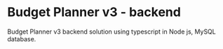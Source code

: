# Budget Planner v3 - backend

Budget Planner v3 backend solution using typescript in Node js, MySQL database.